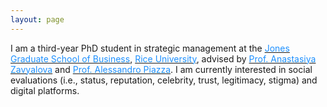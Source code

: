 ```yaml
---
layout: page
---
```

I am a third-year PhD student in strategic management at the [<font color="#1e90ff">Jones Graduate School of Business</font>](https://business.rice.edu/), [<font color="#1e90ff">Rice University</font>](https://www.rice.edu/), advised by [<font color="#1e90ff">Prof. Anastasiya Zavyalova</font>](https://business.rice.edu/person/anastasiya-zavyalova) and [<font color="#1e90ff">Prof. Alessandro Piazza</font>](https://business.rice.edu/person/alessandro-piazza). I am currently interested in social evaluations (i.e., status, reputation, celebrity, trust, legitimacy, stigma) and digital platforms.<br>
